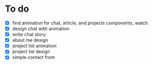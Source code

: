 # To do

- [x] find animation for chat, article, and projects components, watch
- [x] design chat with animation
- [x] write chat story
- [x] about me design
- [x] project list animation 
- [x] project list design
- [x] simple contact from
